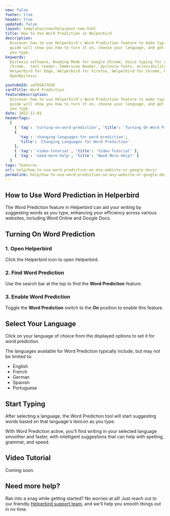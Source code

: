 ```yaml
---
new: false
footer: true
header: true
updated: false
layout: templates/new/help/post-new.html
title: How to Use Word Prediction in Helperbird
description:
  Discover how to use Helperbird's Word Prediction feature to make typing faster and easier. This
  guide will show you how to turn it on, choose your language, and get helpful word suggestions as
  you type.
keywords:
  Dyslexia software, Reading Mode for Google Chrome, Voice typing for chrome, Text to speech for
  chrome,  text reader, Immersive Reader, dyslexia fonts, accessibility software, dyslexia software,
  Helperbird for Edge, Helperbird for Firefox, Helperbird for Chrome, Opendyslexic for Chrome,
  OpenDyslexic

youtubeId: vwT8SAJfU3E
cardTitle: Word Prediction
featureDescription:
  Discover how to use Helperbird's Word Prediction feature to make typing faster and easier. This
  guide will show you how to turn it on, choose your language, and get helpful word suggestions as
  you type.
date: 2022-11-01
headerTags:
  [
    { 'tag': 'turning-on-word-prediction', 'title': 'Turning On Word Prediction' },
    {
      'tag': 'changing-languages-for-word-prediction',
      'title': 'Changing Languages for Word Prediction'
    },
    { 'tag': 'video-tutorial', 'title': 'Video Tutorial' },
    { 'tag': 'need-more-help', 'title': 'Need More Help?' }
  ]
tags: features
url: help/how-to-use-word-prediction-on-any-website-or-google-docs/
permalink: help/how-to-use-word-prediction-on-any-website-or-google-docs/
---
```


## How to Use Word Prediction in Helperbird

The Word Prediction feature in Helperbird can aid your writing by suggesting words as you type,
enhancing your efficiency across various websites, including Word Online and Google Docs.

## Turning On Word Prediction

### 1. Open Helperbird

Click the Helperbird icon to open Helperbird.

### 2. Find Word Prediction

Use the search bar at the top to find the **Word Prediction** feature.

### 3. Enable Word Prediction

Toggle the **Word Prediction** switch to the **On** position to enable this feature.

## Select Your Language

Click on your language of choice from the displayed options to set it for word prediction.

The languages available for Word Prediction typically include, but may not be limited to:

- English
- French
- German
- Spanish
- Portuguese

## Start Typing

After selecting a language, the Word Prediction tool will start suggesting words based on that
language's lexicon as you type.

With Word Prediction active, you'll find writing in your selected language smoother and faster, with
intelligent suggestions that can help with spelling, grammar, and speed.

## Video Tutorial

Coming soon.

## Need more help?

Ran into a snag while getting started? No worries at all! Just reach out to our friendly
[Helperbird support team](/support/), and we'll help you smooth things out in no time.
